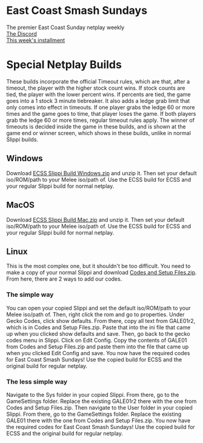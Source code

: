 # East Coast Smash Sundays
The premier East Coast Sunday netplay weekly<br>
<a href="https://discord.gg/xQWcq4J">The Discord</a><br>
<a href="https://smash.gg/ecss">This week's installment</a>
<h1>Special Netplay Builds</h1>
These builds incorporate the official Timeout rules, which are that, after a timeout, the player with the higher stock count wins. If stock counts are tied, the player with the lower percent wins. If percents are tied, the game goes into a 1 stock 3 minute tiebreaker. It also adds a ledge grab limit that only comes into effect in timeouts. If one player grabs the ledge 60 or more times and the game goes to time, that player loses the game. If both players grab the ledge 60 or more times, regular timeout rules apply. The winner of timeouts is decided inside the game in these builds, and is shown at the game end or winner screen, which shows in these builds, unlike in normal Slippi builds.
<h2>Windows</h2>
Download <a href="./ECSS Slippi Build Windows.zip">ECSS Slippi Build Windows.zip</a> and unzip it. Then set your default iso/ROM/path to your Melee iso/path of. Use the ECSS build for ECSS and your regular Slippi build for normal netplay.
<h2>MacOS</h2>
Download <a href="./ECSS Slippi Build Mac.zip">ECSS Slippi Build Mac.zip</a> and unzip it. Then set your default iso/ROM/path to your Melee iso/path of. Use the ECSS build for ECSS and your regular Slippi build for normal netplay.
<h2>Linux</h2>
This is the most complex one, but it shouldn't be too difficult. You need to make a copy of your normal Slippi and download <a href="./Codes and Setup Files.zip">Codes and Setup Files.zip</a>. From here, there are 2 ways to add our codes.
<h3>The simple way</h3>
You can open your copied Slippi and set the default iso/ROM/path to your Melee iso/path of. Then, right click the rom and go to properties. Under Gecko Codes, click show defaults. From there, copy all text from GALE01r2, which is in Codes and Setup Files.zip. Paste that into the ini file that came up when you clicked show defaults and save. Then, go back to the gecko codes menu in Slippi. Click on Edit Config. Copy the contents of GALE01 from Codes and Setup Files.zip and paste them into the file that came up when you clicked Edit Config and save. You now have the required codes for East Coast Smash Sundays! Use the copied build for ECSS and the original build for regular netplay.
<h3>The less simple way</h3>
Navigate to the Sys folder in your copied Slippi. From there, go to the GameSettings folder. Replace the existing GALE01r2 there with the one from Codes and Setup Files.zip. Then navigate to the User folder in your copied Slippi. From there, go to the GameSettings folder. Replace the existing GALE01 there with the one from Codes and Setup Files.zip. You now have the required codes for East Coast Smash Sundays! Use the copied build for ECSS and the original build for regular netplay.

